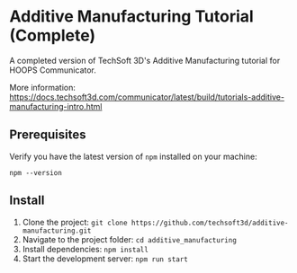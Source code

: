 # Additive Manufacturing Tutorial (Complete)

A completed version of TechSoft 3D's Additive Manufacturing tutorial for HOOPS Communicator.

More information: https://docs.techsoft3d.com/communicator/latest/build/tutorials-additive-manufacturing-intro.html

## Prerequisites

Verify you have the latest version of `npm` installed on your machine:

`npm --version`

## Install

1. Clone the project: `git clone https://github.com/techsoft3d/additive-manufacturing.git`
2. Navigate to the project folder: `cd additive_manufacturing`
3. Install dependencies: `npm install` 
4. Start the development server: `npm run start`
